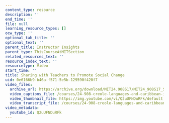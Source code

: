 ```yaml
---
content_type: resource
description: ''
end_time: ''
file: null
learning_resource_types: []
ocw_type: ''
optional_tab_title: ''
optional_text: ''
parent_title: Instructor Insights
parent_type: ThisCourseAtMITSection
related_resources_text: ''
resource_index_text: ''
resourcetype: Video
start_time: ''
title: Sharing with Teachers to Promote Social Change
uid: 0e6166b9-b46a-f571-5e5b-129590f420f7
video_files:
  archive_url: https://archive.org/download/MIT24.908S17/MIT24_908S17_Sharing_with_Teachers_English_300k.mp4
  video_captions_file: /courses/24-908-creole-languages-and-caribbean-identities-spring-2017/26874fdaead150449bcab1b4242a4644_Q2uUFNDuRFk.vtt
  video_thumbnail_file: https://img.youtube.com/vi/Q2uUFNDuRFk/default.jpg
  video_transcript_file: /courses/24-908-creole-languages-and-caribbean-identities-spring-2017/ec2c0aa960a3e3fc8f348464e71aff68_Q2uUFNDuRFk.pdf
video_metadata:
  youtube_id: Q2uUFNDuRFk
---
```

